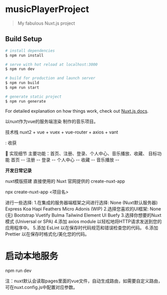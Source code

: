 # musicPlayerProject

> My fabulous Nuxt.js project

## Build Setup

``` bash
# install dependencies
$ npm run install

# serve with hot reload at localhost:3000
$ npm run dev

# build for production and launch server
$ npm run build
$ npm run start

# generate static project
$ npm run generate
```

For detailed explanation on how things work, check out [Nuxt.js docs](https://nuxtjs.org).


以nuxt作为vue的服务端渲染 制作的音乐项目。

技术栈
nuxt2 + vue + vuex + vue-router + axios + vant 

: 收获

📝 实现细节
主要功能：首页、注册、登录、个人中心、音乐播放、收藏、
目标功能
 首页 -- 
 注册 -- 
 登录 -- 
 个人中心 -- 
 收藏 -- 
 音乐播放 -- 
 
 **开发日常记录**
 
 nuxt模版搭建
直接使用的 Nuxt 官网提供的 create-nuxt-app

npx create-nuxt-app <项目名>

进行一些选择:
  1.在集成的服务器端框架之间进行选择:
    None (Nuxt默认服务器)
    Express
    Koa
    Hapi
    Feathers
    Micro
    Adonis (WIP)
  2.选择您喜欢的UI框架:
    None (无)
    Bootstrap
    Vuetify
    Bulma
    Tailwind
    Element UI
    Buefy
  3.选择你想要的Nuxt模式 (Universal or SPA)
  4.添加 axios module 以轻松地将HTTP请求发送到您的应用程序中。
  5.添加 EsLint 以在保存时代码规范和错误检查您的代码。
  6.添加 Prettier 以在保存时格式化/美化您的代码。

# 启动本地服务
npm run dev

注：nuxt默认会读取pages里面的vue文件，自动生成路由，如需要自定义路由，可在nuxt.config.js中配置对应参数。
